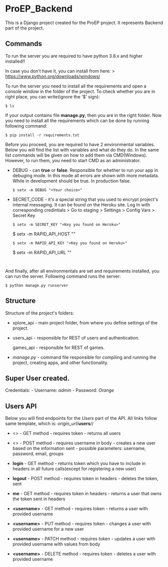 ProEP_Backend
=============

This is a Django project created for the ProEP project. It represents Backend
part of the project.

Commands
--------

To run the server you are required to have python 3.8.x and higher installed!!

In case you don't have it, you can install from here: \>
https://www.python.org/downloads/windows/

To run the server you need to install all the requirements and open a console window in the folder of the
project. To check whether you are in right place, you can write(ignore the '\$'
sign):

~~~~~~~~~~~~~~~~~~~~~~~~~~~~~~~~~~~~~~~~~~~~~~~~~~~~~~~~~~~~~~~~~~~~~~~~~~~~~~~~
$ ls
~~~~~~~~~~~~~~~~~~~~~~~~~~~~~~~~~~~~~~~~~~~~~~~~~~~~~~~~~~~~~~~~~~~~~~~~~~~~~~~~

If your output contains file **manage.py**, then you are in the right folder.
Now you need to install all the requirements which can be done by running following command:

~~~~~~~~~~~~~~~~~~~~~~~~~~~~~~~~~~~~~~~~~~~~~~~~~~~~~~~~~~~~~~~~~~~~~~~~~~~~~~~~
$ pip install -r requirements.txt
~~~~~~~~~~~~~~~~~~~~~~~~~~~~~~~~~~~~~~~~~~~~~~~~~~~~~~~~~~~~~~~~~~~~~~~~~~~~~~~~

Before you proceed, you are required to have 2 environmental variables. 
Below you will find the list with variables and what do they do. 
In the same list commands will be given on how to add them via CMD(Windows). 
However, to run them, you need to start CMD as an administrator.

-   DEBUG - can **true** or **false**. Responsible for whether to run your app in debuging mode. 
    In this mode all errors are shown with more metadata. While in development should be true. In production false.
    ~~~~~~~~~~~~~~~~~~~~~~~~~~~~~~~~~~~~~~~~~~~~~~~~~~~~~~~~~~~~~~~~~~~~~~~~~~~~~~~~
    $ setx -m DEBUG "<Your choice>"
    ~~~~~~~~~~~~~~~~~~~~~~~~~~~~~~~~~~~~~~~~~~~~~~~~~~~~~~~~~~~~~~~~~~~~~~~~~~~~~~~~
-   SECRET_CODE - it's a special string that you used to encrypt project's internal messaging.
    It can be found on the Heroku site. 
    Log In with corresponding credintials > Go to staging > Settings > Config Vars > Secret Key
    ~~~~~~~~~~~~~~~~~~~~~~~~~~~~~~~~~~~~~~~~~~~~~~~~~~~~~~~~~~~~~~~~~~~~~~~~~~~~~~~~
    $ setx -m SECRET_KEY "<Key you found on Heroku>"
    ~~~~~~~~~~~~~~~~~~~~~~~~~~~~~~~~~~~~~~~~~~~~~~~~~~~~~~~~~~~~~~~~~~~~~~~~~~~~~~~~
    $ setx -m RAPID_API_HOST "<Host you found on Heroku>"
    ~~~~~~~~~~~~~~~~~~~~~~~~~~~~~~~~~~~~~~~~~~~~~~~~~~~~~~~~~~~~~~~~~~~~~~~~~~~~~~~~
    $ setx -m RAPID_API_KEY "<Key you found on Heroku>"
    ~~~~~~~~~~~~~~~~~~~~~~~~~~~~~~~~~~~~~~~~~~~~~~~~~~~~~~~~~~~~~~~~~~~~~~~~~~~~~~~~
    $ setx -m RAPID_API_URL "<Url you found on Heroku>"
    ~~~~~~~~~~~~~~~~~~~~~~~~~~~~~~~~~~~~~~~~~~~~~~~~~~~~~~~~~~~~~~~~~~~~~~~~~~~~~~~~


And finally, after all environmentals are set and requirements installed, you can run the server.
Following command runs the server:

~~~~~~~~~~~~~~~~~~~~~~~~~~~~~~~~~~~~~~~~~~~~~~~~~~~~~~~~~~~~~~~~~~~~~~~~~~~~~~~~
$ python manage.py runserver
~~~~~~~~~~~~~~~~~~~~~~~~~~~~~~~~~~~~~~~~~~~~~~~~~~~~~~~~~~~~~~~~~~~~~~~~~~~~~~~~

Structure
---------

Structure of the project's folders:

-   xplore_api - main project folder, from where you define settings of the project.

-   users_api - responsible for REST of users and authentication.

    games_api - responsible for REST of games.

-   *manage*.*py* - command file responsible for compiling and running the
    project, creating apps, and other functionality.

Super User created.
-------------------

Credentials: - Username: *admin* - Password: *Orange*

Users API
----------

Below you will find endpoints for the *Users* part of the API. All links follow same template, which is: *origin_url*/**users**/<endpoint>/ 

- <> - GET method - requires token - returns all users

- <> - POST method - requires username in body - creates a new user based on the information sent - possible parameters: username, password, email, groups

- **login** - GET method - returns token which you have to include in headers in all future calls(except for registering a new user)

- **logout** - POST method - requires token in headers - deletes the token, sent

- **me** - GET method - requires token in headers - returns a user that owns the token sent in headers

- **\<username\>** - GET method - requires token - returns a user with provided username

- **\<username\>** - PUT method - requires token - changes a user with provided username for a new user

- **\<username\>** - PATCH method - requires token - updates a user with provided username with values from body

- **\<username\>** - DELETE method - requires token - deletes a user with provided username
